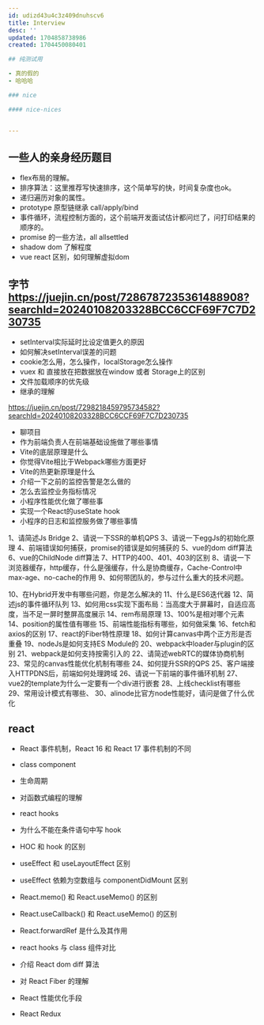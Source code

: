 ```yaml
---
id: udizd43u4c3z409dnuhscv6
title: Interview
desc: ''
updated: 1704858738986
created: 1704450080401

## 纯测试用

- 真的假的
- 哈哈哈

### nice

#### nice-nices


---
```


## 一些人的亲身经历题目

- flex布局的理解。
- 排序算法：这里推荐写快速排序，这个简单写的快，时间复杂度也ok。
- 递归遍历对象的属性。
- prototype 原型链继承 call/apply/bind
- 事件循环，流程控制方面的，这个前端开发面试估计都问烂了，问打印结果的顺序的。
- promise 的一些方法，all allsettled
- shadow dom 了解程度
- vue react 区别，如何理解虚拟dom


## 字节 https://juejin.cn/post/7286787235361488908?searchId=20240108203328BCC6CCF69F7C7D230735

- setInterval实际延时比设定值更久的原因
- 如何解决setInterval误差的问题
- cookie怎么用，怎么操作，localStorage怎么操作
- vuex 和 直接放在把数据放在window 或者 Storage上的区别
- 文件加载顺序的优先级
- 继承的理解

https://juejin.cn/post/7298218459795734582?searchId=20240108203328BCC6CCF69F7C7D230735

- 聊项目
- 作为前端负责人在前端基础设施做了哪些事情
- Vite的底层原理是什么
- 你觉得Vite相比于Webpack哪些方面更好
- Vite的热更新原理是什么
- 介绍一下之前的监控告警是怎么做的
- 怎么去监控业务指标情况
- 小程序性能优化做了哪些事
- 实现一个React的useState hook
- 小程序的日志和监控服务做了哪些事情


1、请简述Js Bridge
2、请说一下SSR的单机QPS
3、请说一下eggJs的初始化原理
4、前端错误如何捕获，promise的错误是如何捕获的
5、vue的dom diff算法
6、vue的ChildNode diff算法
7、HTTP的400、401、403的区别
8、请说一下浏览器缓存，http缓存，什么是强缓存，什么是协商缓存，Cache-Control中max-age、no-cache的作用
9、如何带团队的，参与过什么重大的技术问题。

10、在Hybrid开发中有哪些问题，你是怎么解决的
11、什么是ES6迭代器
12、简述js的事件循环队列
13、如何用css实现下面布局：当高度大于屏幕时，自适应高度，当不足一屏时整屏高度展示
14、rem布局原理
13、100%是相对哪个元素
14、position的属性值有哪些
15、前端性能指标有哪些，如何做采集
16、fetch和axios的区别
17、react的Fiber特性原理
18、如何计算canvas中两个正方形是否重叠
19、nodeJs是如何支持ES Module的
20、webpack中loader与plugin的区别
21、webpack是如何支持按需引入的
22、请简述webRTC的媒体协商机制
23、常见的canvas性能优化机制有哪些
24、如何提升SSR的QPS
25、客户端接入HTTPDNS后，前端如何处理跨域
26、请说一下前端的事件循环机制
27、vue2的template为什么一定要有一个div进行嵌套
28、上线checklist有哪些
29、常用设计模式有哪些、
30、alinode比官方node性能好，请问是做了什么优化



## react

- React 事件机制，React 16 和 React 17 事件机制的不同
- class component
- 生命周期
- 对函数式编程的理解
- react hooks
- 为什么不能在条件语句中写 hook
- HOC 和 hook 的区别
- useEffect 和 useLayoutEffect 区别
- useEffect 依赖为空数组与 componentDidMount 区别
- React.memo() 和 React.useMemo() 的区别

- React.useCallback() 和 React.useMemo() 的区别
- React.forwardRef 是什么及其作用
- react hooks 与 class 组件对比
- 介绍 React dom diff 算法
- 对 React Fiber 的理解

- React 性能优化手段
- React Redux